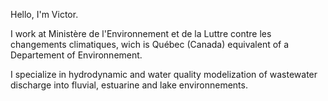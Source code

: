 Hello, I'm Victor.

I work at Ministère de l'Environnement et de la Luttre contre les changements climatiques, wich is Québec (Canada) equivalent of a Departement of Environnement.

I specialize in hydrodynamic and water quality modelization of wastewater discharge into fluvial, estuarine and lake environnements.
